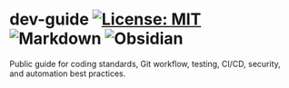# dev-guide [![License: MIT](https://img.shields.io/badge/License-MIT-green)](./LICENSE) ![Markdown](https://img.shields.io/badge/-Markdown-000000?logo=markdown&logoColor=white&style=flat) ![Obsidian](https://img.shields.io/badge/-Obsidian-483699?logo=obsidian&logoColor=white&style=flat)



Public guide for coding standards, Git workflow, testing, CI/CD, security, and automation best practices.

